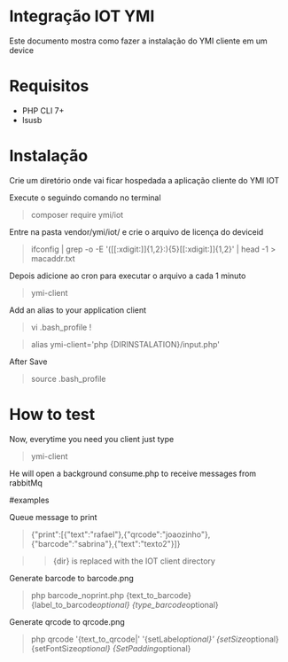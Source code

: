 # Integração IOT YMI

Este documento mostra como fazer a instalação do YMI cliente em um device

# Requisitos

* PHP CLI 7+
* lsusb 

# Instalação

Crie um diretório onde vai ficar hospedada a aplicação cliente do YMI IOT

Execute o seguindo comando no terminal

  > composer require ymi/iot

Entre na pasta vendor/ymi/iot/ e crie o arquivo de licença do deviceid

  > ifconfig  | grep -o -E '([[:xdigit:]]{1,2}:){5}[[:xdigit:]]{1,2}' | head -1 > macaddr.txt

Depois adicione ao cron para executar o arquivo a cada 1 minuto

 > ymi-client

Add an alias to your application client

  > vi .bash_profile !

  > alias ymi-client='php {DIRINSTALATION}/input.php' 

After Save

  > source .bash_profile 
  
# How to test
  
Now, everytime you need you client just type

  > ymi-client
  
He will open a background consume.php to receive messages from rabbitMq

#examples

Queue message to print

> {"print":[{"text":"rafael"},{"qrcode":"joaozinho"},{"barcode":"sabrina"},{"text":"texto2"}]}

>> {dir} is replaced with the IOT client directory

Generate barcode to barcode.png 

> php barcode_noprint.php {text_to_barcode} {label_to_barcode*optional} {type_barcode*optional}

Generate qrcode to qrcode.png

> php qrcode '{text_to_qrcode|' '{setLabel*optional}' {setSize*optional} {setFontSize*optional} {SetPadding*optional}







